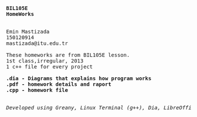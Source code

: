 <pre>
<b>BIL105E
HomeWorks
</b>

Emin Mastizada
150120914
mastizada@itu.edu.tr

These homeworks are from BIL105E lesson.
1st class,irregular, 2013
1 c++ file for every project

<b>.dia - Diagrams that explains how program works
.pdf - homework details and raport
.cpp - homework file
</b>

<i>Developed using Greany, Linux Terminal (g++), Dia, LibreOffice, Ubuntu 12.10</i>
</pre>

